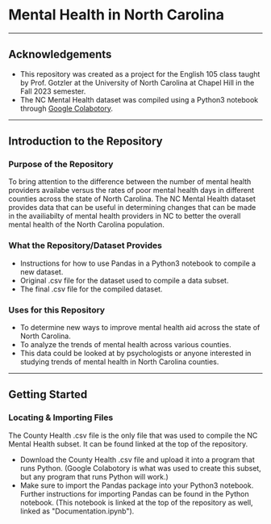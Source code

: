 # Mental Health in North Carolina

---

## Acknowledgements
- This repository was created as a project for the English 105 class taught by Prof. Gotzler at the University of North Carolina at Chapel Hill in the Fall 2023 semester. 
- The NC Mental Health dataset was compiled using a Python3 notebook through [Google Colabotory](https://colab.google/).
---

## Introduction to the Repository
### Purpose of the Repository
To bring attention to the difference between the number of mental health providers availabe versus the rates of poor mental health days in different counties across the state of North Carolina. The NC Mental Health dataset provides data that can be useful in determining changes that can be made in the availiabilty of mental health providers in NC to better the overall mental health of the North Carolina population. 

### What the Repository/Dataset Provides
- Instructions for how to use Pandas in a Python3 notebook to compile a new dataset.
- Original .csv file for the dataset used to compile a data subset.
- The final .csv file for the compiled dataset.

### Uses for this Repository
- To determine new ways to improve mental health aid across the state of North Carolina.
- To analyze the trends of mental health across various counties.
- This data could be looked at by psychologists or anyone interested in studying trends of mental health in North Carolina counties. 

---

## Getting Started 
### Locating & Importing Files
The County Health .csv file is the only file that was used to compile the NC Mental Health subset. It can be found linked at the top of the repository. 
- Download the County Health .csv file and upload it into a program that runs Python. (Google Colabotory is what was used to create this subset, but any program that runs Python will work.)
- Make sure to import the Pandas package into your Python3 notebook. Further instructions for importing Pandas can be found in the Python notebook. (This notebook is linked at the top of the repository as well, linked as "Documentation.ipynb").
  
